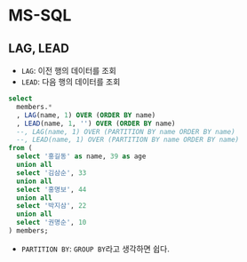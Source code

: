 # MS-SQL
## LAG, LEAD
* `LAG`: 이전 행의 데이터를 조회
* `LEAD`: 다음 행의 데이터를 조회
```sql
select
  members.*
  , LAG(name, 1) OVER (ORDER BY name)
  , LEAD(name, 1, '') OVER (ORDER BY name)
  --, LAG(name, 1) OVER (PARTITION BY name ORDER BY name)
  --, LEAD(name, 1) OVER (PARTITION BY name ORDER BY name)
from (
  select '홍길동' as name, 39 as age
  union all
  select '김삼순', 33
  union all
  select '홍명보', 44
  union all
  select '박지삼', 22
  union all
  select '권명순', 10
) members;
```
* `PARTITION BY`: `GROUP BY`라고 생각하면 쉽다.
